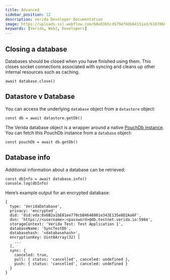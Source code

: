 ```yaml
---
title: Advanced
sidebar_position: 12
description: Verida Developer Documentation
image: https://uploads-ssl.webflow.com/60e8365cd5794f8db04151ed/6107868980521e0acf27b2d9_favicon.svg
keywords: [Verida, Web3, Developers]
---
```


## Closing a database

Databases should be closed when you have finished using them. This closes socket connections associated with syncing and cleans up other internal resources such as caching.

```tsx
await database.close()
```

## Datastore v Database

You can access the underlying `database` object from a `datastore` object:

```tsx
const db = await datastore.getDb()
```

The Verida database object is a wrapper around a native [PouchDb instance](https://pouchdb.com/api.html). You can fetch this PouchDb instance from a `database` object:

```tsx
const pouchDb = await db.getDb()
```

## Database info

Additional information about a database can be retrieved:

```tsx
const dbInfo = await database.info()
console.log(dbInfo)
```

Here’s example output for an encrypted database:

```tsx
{
  type: 'VeridaDatabase',
  privacy: 'encrypted',
  did: 'did:vda:0x6B2a1bE81ee770cbB4648801e343E135e8D2Aa6F',
  dsn: 'https://<username>:<password>@db.testnet.verida.io:5984',
  storageContext: 'Verida Test: Test Application 1',
  databaseName: 'SyncTestDb',
  databasehash: '<databasehash>',
  encryptionKey: Uint8Array(32) [
    ...
  ],
  sync: {
    canceled: true,
    pull: { status: 'cancelled', canceled: undefined },
    push: { status: 'cancelled', canceled: undefined }
  }
}
```